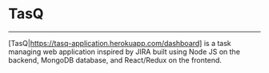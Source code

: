 # TasQ
----
[TasQ|https://tasq-application.herokuapp.com/dashboard] is a task managing web application inspired by JIRA built using Node JS on the backend, MongoDB database, and React/Redux on the frontend.

